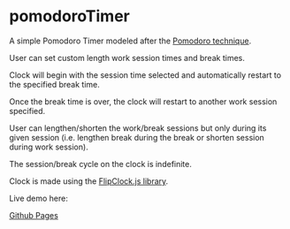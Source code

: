 # pomodoroTimer

A simple Pomodoro Timer modeled after the [Pomodoro technique](https://en.wikipedia.org/wiki/Pomodoro_Technique).

User can set custom length work session times and break times.

Clock will begin with the session time selected and automatically restart to the specified break time.

Once the break time is over, the clock will restart to another work session specified.

User can lengthen/shorten the work/break sessions but only during its given session (i.e. lengthen break during the break or shorten session during work session).

The session/break cycle on the clock is indefinite.

Clock is made using the [FlipClock.js library](http://flipclockjs.com/).

Live demo here:

[Github Pages](https://m-catha.github.io/pomodoroTimer/)
